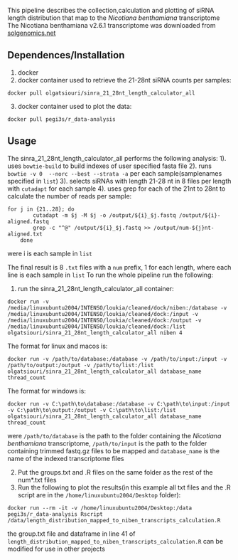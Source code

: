This pipeline describes the collection,calculation and plotting of siRNA length distribution that map to the *Nicotiana benthamiana* transcriptome
The Nicotiana benthamiana v2.6.1 transcriptome was downloaded from [solgenomics.net](https://solgenomics.net/ftp/genomes/Nicotiana_benthamianaV261/Nbenthamiana_Annotation/)

## Dependences/Installation
1. docker
2. docker container used to retrieve the 21-28nt siRNA counts per samples:
```shell
docker pull olgatsiouri/sinra_21_28nt_length_calculator_all
```
3. docker container used to plot the data:
```shell
docker pull pegi3s/r_data-analysis
```
## Usage 
The sinra_21_28nt_length_calculator_all performs the following analysis:
1). uses `bowtie-build` to build indexes of user specified fasta file 
2). runs `bowtie -v 0  --norc --best --strata -a` per each sample(samplenames specified in `list`)
3). selects siRNAs with length 21-28 nt in 8 files per length  with `cutadapt` for each sample
4). uses grep for each of the 21nt to 28nt  to calculate the number of reads per sample:

```shell
for j in {21..28}; do
        cutadapt -m $j -M $j -o /output/${i}_$j.fastq /output/${i}-aligned.fastq
        grep -c "^@" /output/${i}_$j.fastq >> /output/num-${j}nt-aligned.txt
    done
```
were i is each sample in `list`

The final result is 8 `.txt` files with a `num` prefix, 1 for each length, where each line is each sample in `list`
To run the whole pipeline run the following:
1. run the sinra_21_28nt_length_calculator_all container:
```shell
docker run -v /media/linuxubuntu2004/INTENSO/loukia/cleaned/dock/niben:/database -v /media/linuxubuntu2004/INTENSO/loukia/cleaned/dock:/input -v /media/linuxubuntu2004/INTENSO/loukia/cleaned/dock:/output -v /media/linuxubuntu2004/INTENSO/loukia/cleaned/dock:/list olgatsiouri/sinra_21_28nt_length_calculator_all niben 4

```
The format for linux and macos is:
```shell
docker run -v /path/to/database:/database -v /path/to/input:/input -v /path/to/output:/output -v /path/to/list:/list olgatsiouri/sinra_21_28nt_length_calculator_all database_name thread_count
```
The format for windows is:
```shell
docker run -v C:\path\to\database:/database -v C:\path\to\input:/input -v C:\path\to\output:/output -v C:\path\to\list:/list olgatsiouri/sinra_21_28nt_length_calculator_all database_name thread_count
```
were `/path/to/database` is the path to the folder containing the *Nicotiana benthamiana* transcriptome, `/path/to/input` is the path to the folder containing trimmed fastq.gz files to be mapped and `database_name` is the name of the indexed transcriptome files

2. Put the groups.txt and .R files on the same folder as the rest of the num*.txt files
3. Run the following to plot the results(in this example all txt files and the .R script are in the `/home/linuxubuntu2004/Desktop` folder): 
```shell
docker run --rm -it -v /home/linuxubuntu2004/Desktop:/data pegi3s/r_data-analysis Rscript /data/length_distribution_mapped_to_niben_transcripts_calculation.R
``` 
the group.txt file and dataframe in line 41 of `length_distribution_mapped_to_niben_transcripts_calculation.R` can be modified for use in other projects
